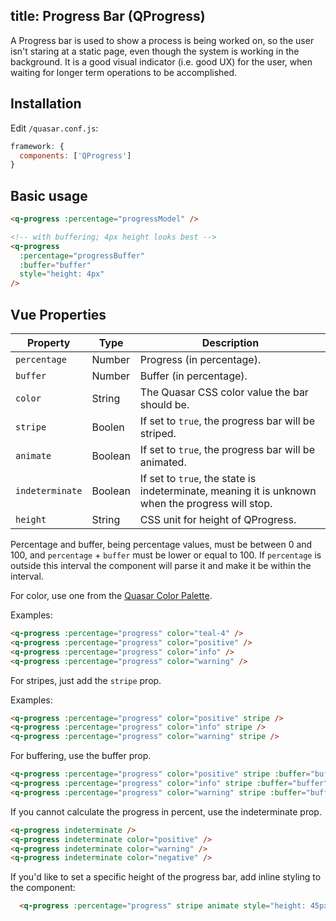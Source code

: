 title: Progress Bar (QProgress)
---
A Progress bar is used to show a process is being worked on, so the user isn't staring at a static page, even though the system is working in the background. It is a good visual indicator (i.e. good UX) for the user, when waiting for longer term operations to be accomplished.
<input type="hidden" data-fullpage-demo="progress/progress">

## Installation
Edit `/quasar.conf.js`:
```js
framework: {
  components: ['QProgress']
}
```

## Basic usage
``` html
<q-progress :percentage="progressModel" />

<!-- with buffering; 4px height looks best -->
<q-progress
  :percentage="progressBuffer"
  :buffer="buffer"
  style="height: 4px"
/>
```

## Vue Properties
| Property | Type | Description |
| --- | --- | --- |
| `percentage` | Number | Progress (in percentage). |
| `buffer` | Number | Buffer (in percentage). |
| `color` | String | The Quasar CSS color value the bar should be. |
| `stripe` | Boolen | If set to `true`, the progress bar will be striped. |
| `animate` | Boolean | If set to `true`, the progress bar will be animated. |
| `indeterminate` | Boolean | If set to `true`, the state is indeterminate, meaning it is unknown when the progress will stop. |
| `height` | String | CSS unit for height of QProgress. |

Percentage and buffer, being percentage values, must be between 0 and 100, and `percentage` + `buffer` must be lower or equal to 100. If `percentage` is outside this interval the component will parse it and make it be within the interval.

For color, use one from the [Quasar Color Palette](/components/color-palette.html).

Examples:
``` html
<q-progress :percentage="progress" color="teal-4" />
<q-progress :percentage="progress" color="positive" />
<q-progress :percentage="progress" color="info" />
<q-progress :percentage="progress" color="warning" />
```

For stripes, just add the `stripe` prop.

Examples:
``` html
<q-progress :percentage="progress" color="positive" stripe />
<q-progress :percentage="progress" color="info" stripe />
<q-progress :percentage="progress" color="warning" stripe />
```

For buffering, use the buffer prop.

``` html
<q-progress :percentage="progress" color="positive" stripe :buffer="buffer" />
<q-progress :percentage="progress" color="info" stripe :buffer="buffer" />
<q-progress :percentage="progress" color="warning" stripe :buffer="buffer" />
```

If you cannot calculate the progress in percent, use the indeterminate prop.

``` html
<q-progress indeterminate />
<q-progress indeterminate color="positive" />
<q-progress indeterminate color="warning" />
<q-progress indeterminate color="negative" />
```

If you'd like to set a specific height of the progress bar, add inline styling to the component:
``` html
  <q-progress :percentage="progress" stripe animate style="height: 45px" />
```

